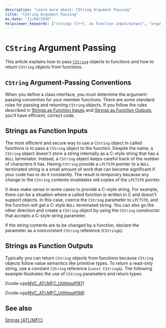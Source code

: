 ```yaml
---
description: "Learn more about: CString Argument Passing"
title: "CString Argument Passing"
ms.date: "11/04/2016"
helpviewer_keywords: ["strings [C++], as function input/output", "argument passing [C++]", "arguments [C++], passing", "functions [C++], strings as input/output", "argument passing [C++], C strings", "passing arguments, C strings", "CString objects, passing arguments", "string arguments"]
---
```

# `CString` Argument Passing

This article explains how to pass [`CString`](../atl-mfc-shared/reference/cstringt-class.md) objects to functions and how to return `CString` objects from functions.

## <a name="_core_cstring_argument.2d.passing_conventions"></a> `CString` Argument-Passing Conventions

When you define a class interface, you must determine the argument-passing convention for your member functions. There are some standard rules for passing and returning `CString` objects. If you follow the rules described in [Strings as Function Inputs](#_core_strings_as_function_inputs) and [Strings as Function Outputs](#_core_strings_as_function_outputs), you'll have efficient, correct code.

## <a name="_core_strings_as_function_inputs"></a> Strings as Function Inputs

The most efficient and secure way to use a `CString` object in called functions is to pass a `CString` object to the function. Despite the name, a `CString` object doesn't store a string internally as a C-style string that has a `NULL` terminator. Instead, a `CString` object keeps careful track of the number of characters it has. Having `CString` provide a `LPCTSTR` pointer to a `NULL` terminated string is a small amount of work that can become significant if your code has to do it constantly. The result is temporary because any change to the `CString` contents invalidates old copies of the `LPCTSTR` pointer.

It does make sense in some cases to provide a C-style string. For example, there can be a situation where a called function is written in C and doesn't support objects. In this case, coerce the `CString` parameter to `LPCTSTR`, and the function will get a C-style `NULL` terminated string. You can also go the other direction and create a `CString` object by using the `CString` constructor that accepts a C-style string parameter.

If the string contents are to be changed by a function, declare the parameter as a nonconstant `CString` reference (`CString&`).

## <a name="_core_strings_as_function_outputs"></a> Strings as Function Outputs

Typically you can return `CString` objects from functions because `CString` objects follow value semantics like primitive types. To return a read-only string, use a constant `CString` reference (`const CString&`). The following example illustrates the use of `CString` parameters and return types:

[!code-cpp[NVC_ATLMFC_Utilities#197](../atl-mfc-shared/codesnippet/cpp/cstring-argument-passing_1.cpp)]

[!code-cpp[NVC_ATLMFC_Utilities#198](../atl-mfc-shared/codesnippet/cpp/cstring-argument-passing_2.cpp)]

## See also

[Strings (ATL/MFC)](../atl-mfc-shared/strings-atl-mfc.md)
